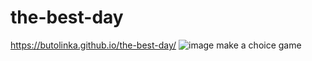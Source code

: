 # the-best-day
https://butolinka.github.io/the-best-day/
![image](https://user-images.githubusercontent.com/104693230/210463450-2ee5bfe9-9865-4684-8c2a-21648ecc326d.png)
make a choice game
